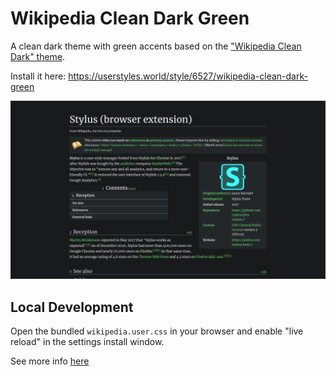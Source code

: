 # Wikipedia Clean Dark Green

A clean dark theme with green accents based on the ["Wikipedia Clean Dark" theme](https://userstyles.org/styles/154881/wikipedia-clean-dark).

Install it here: https://userstyles.world/style/6527/wikipedia-clean-dark-green

![](./screenshot.png)

## Local Development

Open the bundled `wikipedia.user.css` in your browser and enable "live reload" in the settings install window.

See more info [here](https://github.com/openstyles/stylus/wiki/Writing-UserCSS#initial-installation-and-live-reload)